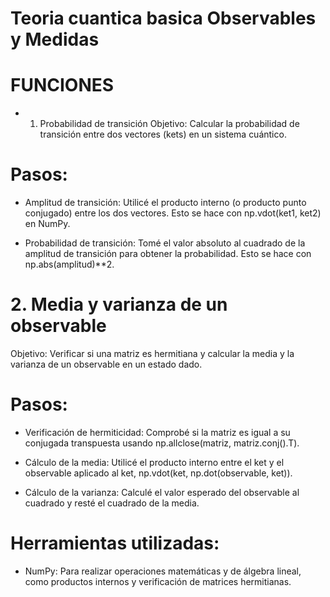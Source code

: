 # Teoria cuantica basica Observables y Medidas

# FUNCIONES 
-  1. Probabilidad de transición
Objetivo: Calcular la probabilidad de transición entre dos vectores (kets) en un sistema cuántico.

# Pasos:

- Amplitud de transición: Utilicé el producto interno (o producto punto conjugado) entre los dos vectores. Esto se hace con np.vdot(ket1, ket2) en NumPy.

- Probabilidad de transición: Tomé el valor absoluto al cuadrado de la amplitud de transición para obtener la probabilidad. Esto se hace con np.abs(amplitud)**2.

  
# 2. Media y varianza de un observable
Objetivo: Verificar si una matriz es hermitiana y calcular la media y la varianza de un observable en un estado dado.

# Pasos:

- Verificación de hermiticidad: Comprobé si la matriz es igual a su conjugada transpuesta usando np.allclose(matriz, matriz.conj().T).
  
- Cálculo de la media: Utilicé el producto interno entre el ket y el observable aplicado al ket, np.vdot(ket, np.dot(observable, ket)).
  
- Cálculo de la varianza: Calculé el valor esperado del observable al cuadrado y resté el cuadrado de la media.



# Herramientas utilizadas:

- NumPy: Para realizar operaciones matemáticas y de álgebra lineal, como productos internos y verificación de matrices hermitianas.
